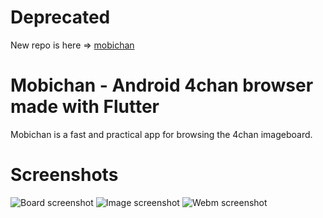 # Deprecated

New repo is here => [mobichan](https://github.com/Rukkaitto/mobichan)

# Mobichan - Android 4chan browser made with Flutter

Mobichan is a fast and practical app for browsing the 4chan imageboard.

# Screenshots

![Board screenshot](https://i.imgur.com/wBAjJsK.png)
![Image screenshot](https://i.imgur.com/5mYs1D0.png)
![Webm screenshot](https://i.imgur.com/54tuHah.png)
